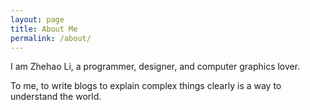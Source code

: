 ```yaml
---
layout: page
title: About Me 
permalink: /about/
---
```


I am Zhehao Li, a programmer, designer, and computer graphics lover. 

To me, to write blogs to explain complex things clearly is a way to
understand the world. 
